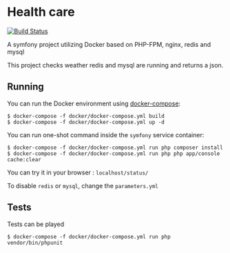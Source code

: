 Health care
===

[![Build Status](https://travis-ci.org/yokoloko/health-care.svg?branch=master)](https://travis-ci.org/yokoloko/health-care)

A symfony project utilizing Docker based on PHP-FPM, nginx, redis and mysql

This project checks weather redis and mysql are running and returns a json.

## Running

You can run the Docker environment using [docker-compose](https://docs.docker.com/compose/):

    $ docker-compose -f docker/docker-compose.yml build
    $ docker-compose -f docker/docker-compose.yml up -d

You can run one-shot command inside the `symfony` service container:

    $ docker-compose -f docker/docker-compose.yml run php composer install
    $ docker-compose -f docker/docker-compose.yml run php php app/console cache:clear
    
You can try it in your browser : `localhost/status/`

To disable `redis` or `mysql`, change the `parameters.yml`

## Tests

Tests can be played

    $ docker-compose -f docker/docker-compose.yml run php vendor/bin/phpunit

